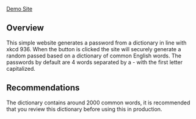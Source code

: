 [Demo Site](https://eth0za.github.io/password-generator.html)

## Overview
This simple website generates a password from a dictionary in line with xkcd 936. When the button is clicked the site will securely generate a random passed based on a dictionary of common English words. The passwords by default are 4 words separated by a - with the first letter capitalized.

## Recommendations
The dictionary contains around 2000 common words, it is recommended that you review this dictionary before using this in production.

